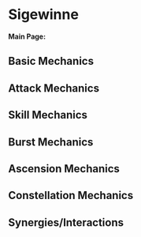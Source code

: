 # Sigewinne

**Main Page:**

<!-- [Component removed] -->

## Basic Mechanics

## Attack Mechanics

## Skill Mechanics

## Burst Mechanics

## Ascension Mechanics

## Constellation Mechanics

## Synergies/Interactions